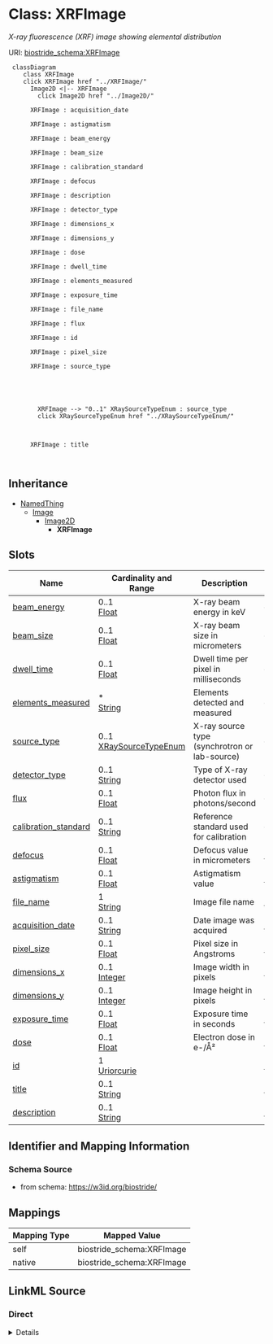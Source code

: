 

# Class: XRFImage 


_X-ray fluorescence (XRF) image showing elemental distribution_





URI: [biostride_schema:XRFImage](https://w3id.org/biostride/schema/XRFImage)





```mermaid
 classDiagram
    class XRFImage
    click XRFImage href "../XRFImage/"
      Image2D <|-- XRFImage
        click Image2D href "../Image2D/"
      
      XRFImage : acquisition_date
        
      XRFImage : astigmatism
        
      XRFImage : beam_energy
        
      XRFImage : beam_size
        
      XRFImage : calibration_standard
        
      XRFImage : defocus
        
      XRFImage : description
        
      XRFImage : detector_type
        
      XRFImage : dimensions_x
        
      XRFImage : dimensions_y
        
      XRFImage : dose
        
      XRFImage : dwell_time
        
      XRFImage : elements_measured
        
      XRFImage : exposure_time
        
      XRFImage : file_name
        
      XRFImage : flux
        
      XRFImage : id
        
      XRFImage : pixel_size
        
      XRFImage : source_type
        
          
    
        
        
        XRFImage --> "0..1" XRaySourceTypeEnum : source_type
        click XRaySourceTypeEnum href "../XRaySourceTypeEnum/"
    

        
      XRFImage : title
        
      
```





## Inheritance
* [NamedThing](NamedThing.md)
    * [Image](Image.md)
        * [Image2D](Image2D.md)
            * **XRFImage**



## Slots

| Name | Cardinality and Range | Description | Inheritance |
| ---  | --- | --- | --- |
| [beam_energy](beam_energy.md) | 0..1 <br/> [Float](Float.md) | X-ray beam energy in keV | direct |
| [beam_size](beam_size.md) | 0..1 <br/> [Float](Float.md) | X-ray beam size in micrometers | direct |
| [dwell_time](dwell_time.md) | 0..1 <br/> [Float](Float.md) | Dwell time per pixel in milliseconds | direct |
| [elements_measured](elements_measured.md) | * <br/> [String](String.md) | Elements detected and measured | direct |
| [source_type](source_type.md) | 0..1 <br/> [XRaySourceTypeEnum](XRaySourceTypeEnum.md) | X-ray source type (synchrotron or lab-source) | direct |
| [detector_type](detector_type.md) | 0..1 <br/> [String](String.md) | Type of X-ray detector used | direct |
| [flux](flux.md) | 0..1 <br/> [Float](Float.md) | Photon flux in photons/second | direct |
| [calibration_standard](calibration_standard.md) | 0..1 <br/> [String](String.md) | Reference standard used for calibration | direct |
| [defocus](defocus.md) | 0..1 <br/> [Float](Float.md) | Defocus value in micrometers | [Image2D](Image2D.md) |
| [astigmatism](astigmatism.md) | 0..1 <br/> [Float](Float.md) | Astigmatism value | [Image2D](Image2D.md) |
| [file_name](file_name.md) | 1 <br/> [String](String.md) | Image file name | [Image](Image.md) |
| [acquisition_date](acquisition_date.md) | 0..1 <br/> [String](String.md) | Date image was acquired | [Image](Image.md) |
| [pixel_size](pixel_size.md) | 0..1 <br/> [Float](Float.md) | Pixel size in Angstroms | [Image](Image.md) |
| [dimensions_x](dimensions_x.md) | 0..1 <br/> [Integer](Integer.md) | Image width in pixels | [Image](Image.md) |
| [dimensions_y](dimensions_y.md) | 0..1 <br/> [Integer](Integer.md) | Image height in pixels | [Image](Image.md) |
| [exposure_time](exposure_time.md) | 0..1 <br/> [Float](Float.md) | Exposure time in seconds | [Image](Image.md) |
| [dose](dose.md) | 0..1 <br/> [Float](Float.md) | Electron dose in e-/Å² | [Image](Image.md) |
| [id](id.md) | 1 <br/> [Uriorcurie](Uriorcurie.md) |  | [NamedThing](NamedThing.md) |
| [title](title.md) | 0..1 <br/> [String](String.md) |  | [NamedThing](NamedThing.md) |
| [description](description.md) | 0..1 <br/> [String](String.md) |  | [NamedThing](NamedThing.md) |










## Identifier and Mapping Information






### Schema Source


* from schema: https://w3id.org/biostride/




## Mappings

| Mapping Type | Mapped Value |
| ---  | ---  |
| self | biostride_schema:XRFImage |
| native | biostride_schema:XRFImage |






## LinkML Source

<!-- TODO: investigate https://stackoverflow.com/questions/37606292/how-to-create-tabbed-code-blocks-in-mkdocs-or-sphinx -->

### Direct

<details>
```yaml
name: XRFImage
description: X-ray fluorescence (XRF) image showing elemental distribution
from_schema: https://w3id.org/biostride/
is_a: Image2D
attributes:
  beam_energy:
    name: beam_energy
    description: X-ray beam energy in keV
    from_schema: https://w3id.org/biostride/
    rank: 1000
    domain_of:
    - XRFImage
    range: float
  beam_size:
    name: beam_size
    description: X-ray beam size in micrometers
    from_schema: https://w3id.org/biostride/
    rank: 1000
    domain_of:
    - XRFImage
    range: float
  dwell_time:
    name: dwell_time
    description: Dwell time per pixel in milliseconds
    from_schema: https://w3id.org/biostride/
    rank: 1000
    domain_of:
    - XRFImage
    range: float
  elements_measured:
    name: elements_measured
    description: Elements detected and measured
    from_schema: https://w3id.org/biostride/
    rank: 1000
    domain_of:
    - XRFImage
    range: string
    multivalued: true
  source_type:
    name: source_type
    description: X-ray source type (synchrotron or lab-source)
    from_schema: https://w3id.org/biostride/
    domain_of:
    - XRayInstrument
    - XRFImage
    range: XRaySourceTypeEnum
  detector_type:
    name: detector_type
    description: Type of X-ray detector used
    from_schema: https://w3id.org/biostride/
    domain_of:
    - CryoEMInstrument
    - XRFImage
    range: string
  flux:
    name: flux
    description: Photon flux in photons/second
    from_schema: https://w3id.org/biostride/
    rank: 1000
    domain_of:
    - XRFImage
    range: float
  calibration_standard:
    name: calibration_standard
    description: Reference standard used for calibration
    from_schema: https://w3id.org/biostride/
    rank: 1000
    domain_of:
    - XRFImage
    range: string

```
</details>

### Induced

<details>
```yaml
name: XRFImage
description: X-ray fluorescence (XRF) image showing elemental distribution
from_schema: https://w3id.org/biostride/
is_a: Image2D
attributes:
  beam_energy:
    name: beam_energy
    description: X-ray beam energy in keV
    from_schema: https://w3id.org/biostride/
    rank: 1000
    alias: beam_energy
    owner: XRFImage
    domain_of:
    - XRFImage
    range: float
  beam_size:
    name: beam_size
    description: X-ray beam size in micrometers
    from_schema: https://w3id.org/biostride/
    rank: 1000
    alias: beam_size
    owner: XRFImage
    domain_of:
    - XRFImage
    range: float
  dwell_time:
    name: dwell_time
    description: Dwell time per pixel in milliseconds
    from_schema: https://w3id.org/biostride/
    rank: 1000
    alias: dwell_time
    owner: XRFImage
    domain_of:
    - XRFImage
    range: float
  elements_measured:
    name: elements_measured
    description: Elements detected and measured
    from_schema: https://w3id.org/biostride/
    rank: 1000
    alias: elements_measured
    owner: XRFImage
    domain_of:
    - XRFImage
    range: string
    multivalued: true
  source_type:
    name: source_type
    description: X-ray source type (synchrotron or lab-source)
    from_schema: https://w3id.org/biostride/
    alias: source_type
    owner: XRFImage
    domain_of:
    - XRayInstrument
    - XRFImage
    range: XRaySourceTypeEnum
  detector_type:
    name: detector_type
    description: Type of X-ray detector used
    from_schema: https://w3id.org/biostride/
    alias: detector_type
    owner: XRFImage
    domain_of:
    - CryoEMInstrument
    - XRFImage
    range: string
  flux:
    name: flux
    description: Photon flux in photons/second
    from_schema: https://w3id.org/biostride/
    rank: 1000
    alias: flux
    owner: XRFImage
    domain_of:
    - XRFImage
    range: float
  calibration_standard:
    name: calibration_standard
    description: Reference standard used for calibration
    from_schema: https://w3id.org/biostride/
    rank: 1000
    alias: calibration_standard
    owner: XRFImage
    domain_of:
    - XRFImage
    range: string
  defocus:
    name: defocus
    description: Defocus value in micrometers
    from_schema: https://w3id.org/biostride/
    rank: 1000
    alias: defocus
    owner: XRFImage
    domain_of:
    - Image2D
    range: float
  astigmatism:
    name: astigmatism
    description: Astigmatism value
    from_schema: https://w3id.org/biostride/
    rank: 1000
    alias: astigmatism
    owner: XRFImage
    domain_of:
    - Image2D
    range: float
  file_name:
    name: file_name
    description: Image file name
    from_schema: https://w3id.org/biostride/
    alias: file_name
    owner: XRFImage
    domain_of:
    - DataFile
    - Image
    range: string
    required: true
  acquisition_date:
    name: acquisition_date
    description: Date image was acquired
    from_schema: https://w3id.org/biostride/
    rank: 1000
    alias: acquisition_date
    owner: XRFImage
    domain_of:
    - Image
    range: string
  pixel_size:
    name: pixel_size
    description: Pixel size in Angstroms
    from_schema: https://w3id.org/biostride/
    rank: 1000
    alias: pixel_size
    owner: XRFImage
    domain_of:
    - Image
    range: float
  dimensions_x:
    name: dimensions_x
    description: Image width in pixels
    from_schema: https://w3id.org/biostride/
    rank: 1000
    alias: dimensions_x
    owner: XRFImage
    domain_of:
    - Image
    range: integer
  dimensions_y:
    name: dimensions_y
    description: Image height in pixels
    from_schema: https://w3id.org/biostride/
    rank: 1000
    alias: dimensions_y
    owner: XRFImage
    domain_of:
    - Image
    range: integer
  exposure_time:
    name: exposure_time
    description: Exposure time in seconds
    from_schema: https://w3id.org/biostride/
    rank: 1000
    alias: exposure_time
    owner: XRFImage
    domain_of:
    - Image
    range: float
  dose:
    name: dose
    description: Electron dose in e-/Å²
    from_schema: https://w3id.org/biostride/
    rank: 1000
    alias: dose
    owner: XRFImage
    domain_of:
    - Image
    range: float
  id:
    name: id
    from_schema: https://w3id.org/biostride/
    rank: 1000
    identifier: true
    alias: id
    owner: XRFImage
    domain_of:
    - NamedThing
    - OntologyTerm
    range: uriorcurie
    required: true
  title:
    name: title
    from_schema: https://w3id.org/biostride/
    rank: 1000
    slot_uri: dcterms:title
    alias: title
    owner: XRFImage
    domain_of:
    - NamedThing
    range: string
  description:
    name: description
    from_schema: https://w3id.org/biostride/
    rank: 1000
    alias: description
    owner: XRFImage
    domain_of:
    - NamedThing
    range: string

```
</details>